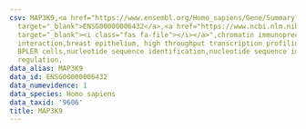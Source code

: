 ```yaml
---
csv: MAP3K9,<a href="https://www.ensembl.org/Homo_sapiens/Gene/Summary?db=core;g=ENSG00000006432"
  target="_blank">ENSG00000006432</a>,<a href="https://www.ncbi.nlm.nih.gov/pubmed/22863008"
  target="_blank"><i class="fas fa-file"></i></a>",chromatin immunoprecipitation assay,direct
  interaction,breast epithelium, high throughput transcription profiling by microarray,
  BPLER cells,nucleotide sequence identification,nucleotide sequence identification,transcriptional
  regulation,
data_alias: MAP3K9
data_id: ENSG00000006432
data_numevidence: 1
data_species: Homo sapiens
data_taxid: '9606'
title: MAP3K9
---
```

